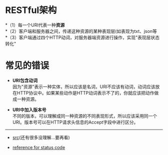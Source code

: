 # RESTful架构</br>
*（1）每一个URI代表一种**资源**</br>
*（2）客户端和服务器之间，传递这种资源的某种表现层(如表现为txt、json等</br>
*（3）客户端通过四个HTTP动词，对服务器端资源进行操作，实现"表现层状态转化"</br>

#  常见的错误
* **URI包含动词**</br>
因为"资源"表示一种实体，所以应该是名词，URI不应该有动词，动词应该放在HTTP协议中。如果某些动作是HTTP动词表示不了的，你就应该把动作做成一种资源。

* **URI中加入版本号**</br>
不同的版本，可以理解成同一种资源的不同表现形式，所以应该采用同一个URI。版本号可以在HTTP请求头信息的Accept字段中进行区分。
***
* [src](http://www.ruanyifeng.com/blog/2011/09/restful.html)(还有很多没理解…要再看)

* [reference for status code](https://www.zhihu.com/question/58686782/answer/159603453)
